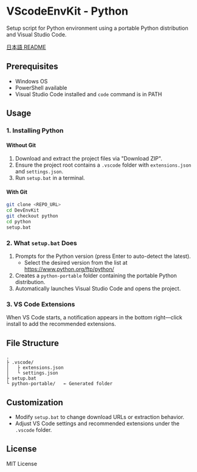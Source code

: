 # VScodeEnvKit - Python

Setup script for Python environment using a portable Python distribution and Visual Studio Code.

[日本語 README](https://github.com/conecone7234/VScodeEnvKit/blob/python/README_ja.md)

## Prerequisites
- Windows OS
- PowerShell available
- Visual Studio Code installed and `code` command is in PATH

## Usage

### 1. Installing Python
#### Without Git
1. Download and extract the project files via "Download ZIP".
2. Ensure the project root contains a `.vscode` folder with `extensions.json` and `settings.json`.
3. Run `setup.bat` in a terminal.

#### With Git
```bash
git clone <REPO_URL>
cd DevEnvKit
git checkout python
cd python
setup.bat
```

### 2. What `setup.bat` Does
1. Prompts for the Python version (press Enter to auto-detect the latest).
   - Select the desired version from the list at https://www.python.org/ftp/python/
2. Creates a `python-portable` folder containing the portable Python distribution.
3. Automatically launches Visual Studio Code and opens the project.

### 3. VS Code Extensions
When VS Code starts, a notification appears in the bottom right—click install to add the recommended extensions.

## File Structure
```
.
├ .vscode/
│   ├ extensions.json
│   └ settings.json
├ setup.bat
└ python-portable/   ← Generated folder
```

## Customization
- Modify `setup.bat` to change download URLs or extraction behavior.
- Adjust VS Code settings and recommended extensions under the `.vscode` folder.

## License
MIT License
